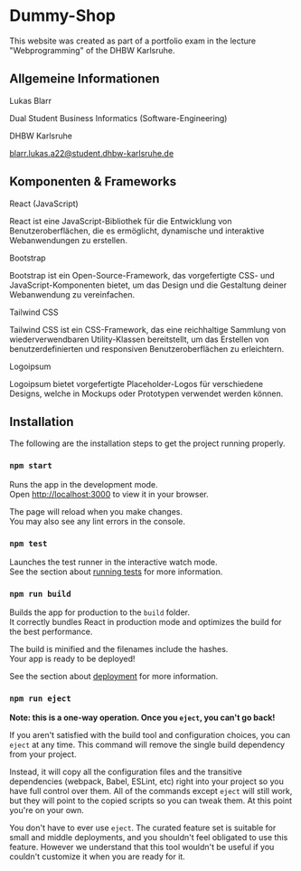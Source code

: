 # Dummy-Shop

This website was created as part of a portfolio exam in the lecture "Webprogramming" of the DHBW Karlsruhe.

## Allgemeine Informationen

Lukas Blarr

Dual Student Business Informatics (Software-Engineering)

DHBW Karlsruhe

blarr.lukas.a22@student.dhbw-karlsruhe.de

## Komponenten & Frameworks

React (JavaScript)

React ist eine JavaScript-Bibliothek für die Entwicklung von Benutzeroberflächen, die es ermöglicht, dynamische und interaktive Webanwendungen zu erstellen.

Bootstrap

Bootstrap ist ein Open-Source-Framework, das vorgefertigte CSS- und JavaScript-Komponenten bietet, um das Design und die Gestaltung deiner Webanwendung zu vereinfachen.

Tailwind CSS

Tailwind CSS ist ein CSS-Framework, das eine reichhaltige Sammlung von wiederverwendbaren Utility-Klassen bereitstellt, um das Erstellen von benutzerdefinierten und responsiven Benutzeroberflächen zu erleichtern.

Logoipsum

Logoipsum bietet vorgefertigte Placeholder-Logos für verschiedene Designs, welche in Mockups oder Prototypen verwendet werden können.

## Installation
The following are the installation steps to get the project running properly.

### `npm start`

Runs the app in the development mode.\
Open [http://localhost:3000](http://localhost:3000) to view it in your browser.

The page will reload when you make changes.\
You may also see any lint errors in the console.

### `npm test`

Launches the test runner in the interactive watch mode.\
See the section about [running tests](https://facebook.github.io/create-react-app/docs/running-tests) for more information.

### `npm run build`

Builds the app for production to the `build` folder.\
It correctly bundles React in production mode and optimizes the build for the best performance.

The build is minified and the filenames include the hashes.\
Your app is ready to be deployed!

See the section about [deployment](https://facebook.github.io/create-react-app/docs/deployment) for more information.

### `npm run eject`

**Note: this is a one-way operation. Once you `eject`, you can't go back!**

If you aren't satisfied with the build tool and configuration choices, you can `eject` at any time. This command will remove the single build dependency from your project.

Instead, it will copy all the configuration files and the transitive dependencies (webpack, Babel, ESLint, etc) right into your project so you have full control over them. All of the commands except `eject` will still work, but they will point to the copied scripts so you can tweak them. At this point you're on your own.

You don't have to ever use `eject`. The curated feature set is suitable for small and middle deployments, and you shouldn't feel obligated to use this feature. However we understand that this tool wouldn't be useful if you couldn't customize it when you are ready for it.

